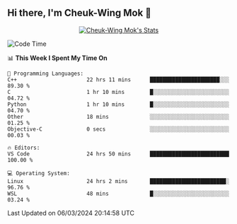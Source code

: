## Hi there, I'm Cheuk-Wing Mok 👋

<!--
**mozro0327/mozro0327** is a ✨ _special_ ✨ repository because its `README.md` (this file) appears on your GitHub profile.

Here are some ideas to get you started:

- 🔭 I’m currently working on ...
- 🌱 I’m currently learning ...
- 👯 I’m looking to collaborate on ...
- 🤔 I’m looking for help with ...
- 💬 Ask me about ...
- 📫 How to reach me: ...
- 😄 Pronouns: ...
- ⚡ Fun fact: ...
-->

<p align="center">
  <a href="https://github.com/mozro0327" class="rich-diff-level-one">
    <img src="https://github-readme-stats.vercel.app/api?username=mozro0327&title_color=333&text_color=777" alt="Cheuk-Wing Mok's Stats" >
    <!-- &hide=issues
    <img src="https://github-readme-stats.vercel.app/api?username=mozro0327&hide=issues&title_color=333&text_color=777" alt="Cheuk-Wing Mok's Stats" >
    -->
  </a>
</p>

<!--START_SECTION:waka-->
![Code Time](http://img.shields.io/badge/Code%20Time-2%2C369%20hrs%2037%20mins-blue)

📊 **This Week I Spent My Time On** 

```text
💬 Programming Languages: 
C++                      22 hrs 11 mins      ██████████████████████░░░   89.30 % 
C                        1 hr 10 mins        █░░░░░░░░░░░░░░░░░░░░░░░░   04.72 % 
Python                   1 hr 10 mins        █░░░░░░░░░░░░░░░░░░░░░░░░   04.70 % 
Other                    18 mins             ░░░░░░░░░░░░░░░░░░░░░░░░░   01.25 % 
Objective-C              0 secs              ░░░░░░░░░░░░░░░░░░░░░░░░░   00.03 % 

🔥 Editors: 
VS Code                  24 hrs 50 mins      █████████████████████████   100.00 % 

💻 Operating System: 
Linux                    24 hrs 2 mins       ████████████████████████░   96.76 % 
WSL                      48 mins             █░░░░░░░░░░░░░░░░░░░░░░░░   03.24 % 
```


 Last Updated on 06/03/2024 20:14:58 UTC
<!--END_SECTION:waka-->
